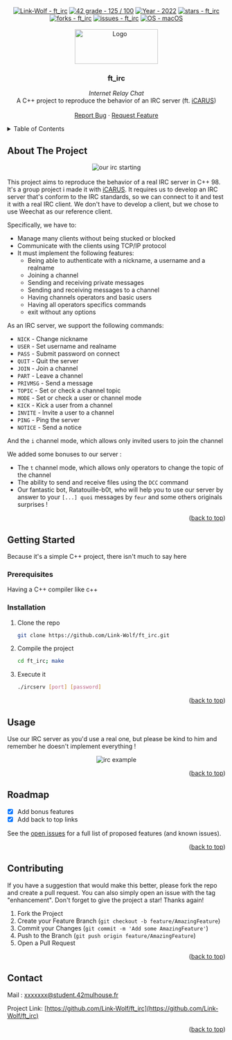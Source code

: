 <div id="top"></div>

<div align="center">
 <a href="https://github.com/Link-Wolf/ft_irc" title="Go to GitHub repo"><img src="https://img.shields.io/static/v1?label=Link-Wolf&message=ft_irc&color=blue&logo=github&style=for-the-badge" alt="Link-Wolf - ft_irc"></a>
 <a href="https://"><img src="https://img.shields.io/badge/42_grade-125_%2F_100-brightgreen?style=for-the-badge" alt="42 grade - 125 / 100"></a>
 <a href="https://"><img src="https://img.shields.io/badge/Year-2022-ffad9b?style=for-the-badge" alt="Year - 2022"></a>
 <a href="https://github.com/Link-Wolf/ft_irc/stargazers"><img src="https://img.shields.io/github/stars/Link-Wolf/ft_irc?style=for-the-badge&color=yellow" alt="stars - ft_irc"></a>
 <a href="https://github.com/Link-Wolf/ft_irc/network/members"><img src="https://img.shields.io/github/forks/Link-Wolf/ft_irc?style=for-the-badge&color=lightgray" alt="forks - ft_irc"></a>
 <a href="https://github.com/Link-Wolf/ft_irc/issues"><img src="https://img.shields.io/github/issues/Link-Wolf/ft_irc?style=for-the-badge&color=orange" alt="issues - ft_irc"></a>
 <a href="https://www.apple.com/macos/" title="Go to Apple homepage"><img src="https://img.shields.io/badge/OS-macOS-blue?logo=apple&logoColor=white&style=for-the-badge&color=9cf" alt="OS - macOS"></a>
</div>

<!-- PROJECT LOGO -->
<br />
<div align="center">
  <a>
    <img src="https://www.42mulhouse.fr/wp-content/uploads/2022/06/logo-42-Mulhouse-white.svg" alt="Logo" width="192" height="80">
  </a>

  <h3 align="center">ft_irc</h3>

  <p align="center">
   <em>Internet Relay Chat</em><br/>
    A C++ project to reproduce the behavior of an IRC server  (ft. <a href="https://github.com/sur4c1">iCARUS</a>)
    <br />
    <br />
    <a href="https://github.com/Link-Wolf/ft_irc/issues">Report Bug</a>
    ·
    <a href="https://github.com/Link-Wolf/ft_irc/issues">Request Feature</a>
  </p>
</div>

<!-- TABLE OF CONTENTS -->
<details>
  <summary>Table of Contents</summary>
  <ol>
    <li>
      <a href="#about-the-project">About The Project</a>
    </li>
    <li>
      <a href="#getting-started">Getting Started</a>
      <ul>
        <li><a href="#prerequisites">Prerequisites</a></li>
        <li><a href="#installation">Installation</a></li>
      </ul>
    </li>
    <li><a href="#usage">Usage</a></li>
    <li><a href="#roadmap">Roadmap</a></li>
    <li><a href="#contributing">Contributing</a></li>
    <li><a href="#contact">Contact</a></li>
  </ol>
</details>

<!-- ABOUT THE PROJECT -->
## About The Project

<div align="center">
  <a>
    <img src="https://media.discordapp.net/attachments/907303542438629406/1064918116712329216/image.png?width=2128&height=1469" alt="our irc starting">
  </a>
</div>
</br>
This project aims to reproduce the behavior of a real IRC server in C++ 98. It's a group project i made it with <a href="https://github.com/sur4c1">iCARUS</a>.
It requires us to develop an IRC server that's conform to the IRC standards, so we can connect to it and test it with a real IRC client. We don't have to develop a client, but we chose to use Weechat as our reference client.

Specifically, we have to:
- Manage many clients without being stucked or blocked
- Communicate with the clients using TCP/IP protocol
- It must implement the following features:
  - Being able to authenticate with a nickname, a username and a realname
  - Joining a channel
  - Sending and receiving private messages
  - Sending and receiving messages to a channel
  - Having channels operators and basic users
  - Having all operators specifics commands 
  - exit without any options

As an IRC server, we support the following commands:
- `NICK` - Change nickname
- `USER` - Set username and realname
- `PASS` - Submit password on connect
- `QUIT` - Quit the server
- `JOIN` - Join a channel
- `PART` - Leave a channel
- `PRIVMSG` - Send a message
- `TOPIC` - Set or check a channel topic
- `MODE` - Set or check a user or channel mode
- `KICK` - Kick a user from a channel
- `INVITE` - Invite a user to a channel
- `PING` - Ping the server
- `NOTICE` - Send a notice

And the `i` channel mode, which allows only invited users to join the channel

We added some bonuses to our server :

- The `t` channel mode, which allows only operators to change the topic of the channel
- The ability to send and receive files using the `DCC` command
- Our fantastic bot, Ratatouille-b0t, who will help you to use our server by answer to your `[...] quoi` messages by `feur` and some others originals surprises !


<p align="right">(<a href="#top">back to top</a>)</p>

<!-- GETTING STARTED -->
## Getting Started

Because it's a simple C++ project, there isn't much to say here

### Prerequisites

Having a C++ compiler like c++

### Installation

1. Clone the repo

   ```sh
   git clone https://github.com/Link-Wolf/ft_irc.git
   ```

2. Compile the project

   ```sh
   cd ft_irc; make
   ```

3. Execute it

   ```sh
   ./ircserv [port] [password]
   ```

<p align="right">(<a href="#top">back to top</a>)</p>

<!-- USAGE EXAMPLES -->
## Usage

Use our IRC server as you'd use a real one, but please be kind to him and remember he doesn't implement everything !

<div align="center">
 <a>
   <img src="https://weechat.org/media/images/ft_plugins.png" alt="irc example">
 </a>
</div>

<p align="right">(<a href="#top">back to top</a>)</p>

<!-- ROADMAP -->
## Roadmap

- [x] Add bonus features
- [x] Add back to top links

See the [open issues](https://github.com/Link-Wolf/ft_irc/issues) for a full list of proposed features (and known issues).

<p align="right">(<a href="#top">back to top</a>)</p>

<!-- CONTRIBUTING -->
## Contributing

If you have a suggestion that would make this better, please fork the repo and create a pull request. You can also simply open an issue with the tag "enhancement".
Don't forget to give the project a star! Thanks again!

1. Fork the Project
2. Create your Feature Branch (`git checkout -b feature/AmazingFeature`)
3. Commit your Changes (`git commit -m 'Add some AmazingFeature'`)
4. Push to the Branch (`git push origin feature/AmazingFeature`)
5. Open a Pull Request

<p align="right">(<a href="#top">back to top</a>)</p>

<!-- CONTACT -->
## Contact

Mail : xxxxxxx@student.42mulhouse.fr

Project Link: [https://github.com/Link-Wolf/ft_irc](https://github.com/Link-Wolf/ft_irc)

<p align="right">(<a href="#top">back to top</a>)</p>
